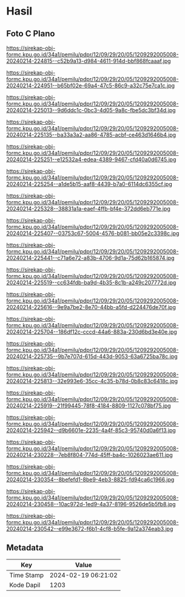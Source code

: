 # Hasil

## Foto C Plano

https://sirekap-obj-formc.kpu.go.id/34a1/pemilu/pdpr/12/09/29/20/05/1209292005008-20240214-224815--c52b9a13-d984-4611-914d-bbf868fcaaaf.jpg

https://sirekap-obj-formc.kpu.go.id/34a1/pemilu/pdpr/12/09/29/20/05/1209292005008-20240214-224951--b65bf02e-69a4-47c5-86c9-a32c75e7ca1c.jpg

https://sirekap-obj-formc.kpu.go.id/34a1/pemilu/pdpr/12/09/29/20/05/1209292005008-20240214-225013--9d6ddc1c-0bc3-4d05-9a8c-fbe5dc3bf34d.jpg

https://sirekap-obj-formc.kpu.go.id/34a1/pemilu/pdpr/12/09/29/20/05/1209292005008-20240214-225135--ba33a3a2-aa86-4785-acbf-ce463d1646b4.jpg

https://sirekap-obj-formc.kpu.go.id/34a1/pemilu/pdpr/12/09/29/20/05/1209292005008-20240214-225251--e12532a4-edea-4389-9467-cfd40a0d6745.jpg

https://sirekap-obj-formc.kpu.go.id/34a1/pemilu/pdpr/12/09/29/20/05/1209292005008-20240214-225254--a1de5b15-aaf8-4439-b7a0-6114dc6355cf.jpg

https://sirekap-obj-formc.kpu.go.id/34a1/pemilu/pdpr/12/09/29/20/05/1209292005008-20240214-225328--38831a1a-eaef-4ffb-bf4e-372dd6eb771e.jpg

https://sirekap-obj-formc.kpu.go.id/34a1/pemilu/pdpr/12/09/29/20/05/1209292005008-20240214-225407--03753c67-5004-4576-b081-bb05e2c3398c.jpg

https://sirekap-obj-formc.kpu.go.id/34a1/pemilu/pdpr/12/09/29/20/05/1209292005008-20240214-225441--c71a6e72-a83b-4706-9d1a-75d62b165874.jpg

https://sirekap-obj-formc.kpu.go.id/34a1/pemilu/pdpr/12/09/29/20/05/1209292005008-20240214-225519--cc634fdb-ba9d-4b35-8c1b-a249c207772d.jpg

https://sirekap-obj-formc.kpu.go.id/34a1/pemilu/pdpr/12/09/29/20/05/1209292005008-20240214-225616--9e9a7be2-8e70-44bb-a5fd-d224476de70f.jpg

https://sirekap-obj-formc.kpu.go.id/34a1/pemilu/pdpr/12/09/29/20/05/1209292005008-20240214-225704--186df12c-cccd-44a6-883a-230d6bd3e40e.jpg

https://sirekap-obj-formc.kpu.go.id/34a1/pemilu/pdpr/12/09/29/20/05/1209292005008-20240214-225735--9b7e707d-615d-443d-9053-63a6725ba78c.jpg

https://sirekap-obj-formc.kpu.go.id/34a1/pemilu/pdpr/12/09/29/20/05/1209292005008-20240214-225813--32e993e6-35cc-4c35-b78d-0b8c83c6418c.jpg

https://sirekap-obj-formc.kpu.go.id/34a1/pemilu/pdpr/12/09/29/20/05/1209292005008-20240214-225919--21f99445-78f8-4184-8809-1127c078bf75.jpg

https://sirekap-obj-formc.kpu.go.id/34a1/pemilu/pdpr/12/09/29/20/05/1209292005008-20240214-225942--d9b6601e-2235-4a4f-85c3-95740d0a6f13.jpg

https://sirekap-obj-formc.kpu.go.id/34a1/pemilu/pdpr/12/09/29/20/05/1209292005008-20240214-230228--7eb8f804-774d-45ff-ba4c-1026023ae611.jpg

https://sirekap-obj-formc.kpu.go.id/34a1/pemilu/pdpr/12/09/29/20/05/1209292005008-20240214-230354--8befefd1-8be9-4eb3-8825-fd94ca6c1966.jpg

https://sirekap-obj-formc.kpu.go.id/34a1/pemilu/pdpr/12/09/29/20/05/1209292005008-20240214-230458--10ac972d-1ed9-4a37-8196-9526de5b5fb8.jpg

https://sirekap-obj-formc.kpu.go.id/34a1/pemilu/pdpr/12/09/29/20/05/1209292005008-20240214-230542--e99e3672-f6b1-4cf8-b5fe-9a12a374eab3.jpg


## Metadata

| Key        | Value               |
| ---------- | ------------------- |
| Time Stamp | 2024-02-19 06:21:02 |
| Kode Dapil | 1203                |



